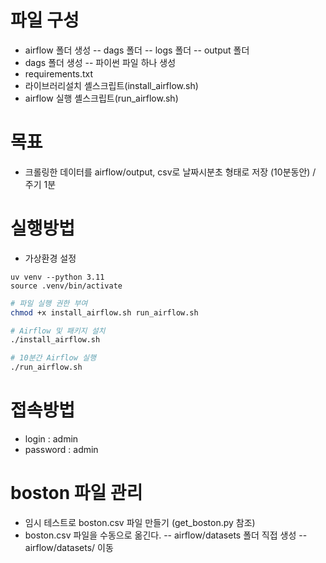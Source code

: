 # 파일 구성
- airflow 폴더 생성
-- dags 폴더
-- logs 폴더
-- output 폴더
- dags 폴더 생성 
-- 파이썬 파일 하나 생성
- requirements.txt
- 라이브러리설치 셸스크립트(install_airflow.sh)
- airflow 실행 셸스크립트(run_airflow.sh)

# 목표
- 크롤링한 데이터를 airflow/output, csv로 날짜시분초 형태로 저장 (10분동안) / 주기 1분 

# 실행방법
- 가상환경 설정
```
uv venv --python 3.11
source .venv/bin/activate
```

```bash
# 파일 실행 권한 부여
chmod +x install_airflow.sh run_airflow.sh

# Airflow 및 패키지 설치
./install_airflow.sh

# 10분간 Airflow 실행
./run_airflow.sh
```

# 접속방법
- login : admin
- password : admin

# boston 파일 관리
- 임시 테스트로 boston.csv 파일 만들기 (get_boston.py 참조)
- boston.csv 파일을 수동으로 옮긴다. 
-- airflow/datasets 폴더 직접 생성
-- airflow/datasets/ 이동
